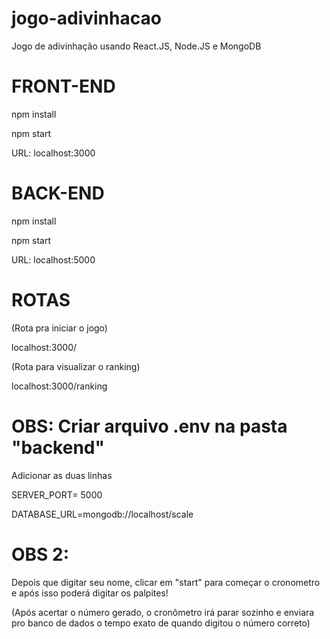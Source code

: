 # jogo-adivinhacao
Jogo de adivinhação usando React.JS, Node.JS e MongoDB

# FRONT-END
npm install

npm start

URL: localhost:3000

# BACK-END
npm install

npm start

URL: localhost:5000

# ROTAS

(Rota pra iniciar o jogo)

localhost:3000/

(Rota para visualizar o ranking)

localhost:3000/ranking

 # OBS: Criar arquivo .env na pasta "backend"
Adicionar as duas linhas

SERVER_PORT= 5000

DATABASE_URL=mongodb://localhost/scale

# OBS 2: 
Depois que digitar seu nome, clicar em "start" para começar o cronometro e após isso poderá digitar os palpites!

(Após acertar o número gerado, o cronômetro irá parar sozinho e enviara pro banco de dados o tempo exato de quando digitou o número correto)

